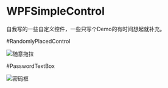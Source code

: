# WPFSimpleControl
自我写的一些自定义控件，一些只写个Demo的有时间想起就补充。

#RandomlyPlacedControl

![随意拖拉](https://user-images.githubusercontent.com/41409915/182990804-e42c5335-b5d3-4d18-bf2a-db4518986b36.gif)

#PasswordTextBox

![密码框](https://user-images.githubusercontent.com/41409915/182990818-e00bdb44-c3cf-4d3a-8b3c-a1ed4dfcd620.gif)
